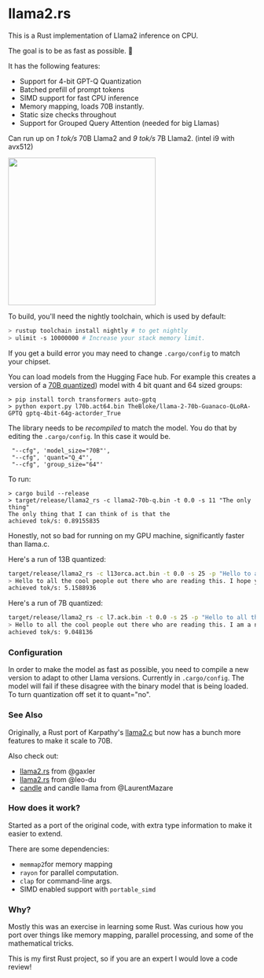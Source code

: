 # llama2.rs

This is a Rust implementation of Llama2 inference on CPU.

The goal is to be as fast as possible. 🤗

It has the following features:

* Support for 4-bit GPT-Q Quantization
* Batched prefill of prompt tokens
* SIMD support for fast CPU inference
* Memory mapping, loads 70B instantly.
* Static size checks throughout
* Support for Grouped Query Attention (needed for big Llamas)

Can run up on *1 tok/s* 70B Llama2 and *9 tok/s* 7B Llama2. (intel i9 with avx512) 

<img src="https://github.com/srush/llama2.rs/assets/35882/dac9a285-b141-409f-bb46-c81a28516cd1" width=300px>

To build, you'll need the nightly toolchain, which is used by default:

```bash
> rustup toolchain install nightly # to get nightly
> ulimit -s 10000000 # Increase your stack memory limit. 
```

If you get a build error you may need to change `.cargo/config` to match your chipset.

You can load models from the Hugging Face hub. For example this creates a version of a [70B quantized](https://huggingface.co/TheBloke/llama-2-70b-Guanaco-QLoRA-GPTQ)) model with 4 bit quant and 64 sized groups:

```
> pip install torch transformers auto-gptq
> python export.py l70b.act64.bin TheBloke/llama-2-70b-Guanaco-QLoRA-GPTQ gptq-4bit-64g-actorder_True
```

The library needs to be *recompiled* to match the model. You do that by editing the `.cargo/config`. In this case it would be. 

```
 "--cfg", 'model_size="70B"', 
 "--cfg", 'quant="Q_4"', 
 "--cfg", 'group_size="64"'
```

To run:

```
> cargo build --release
> target/release/llama2_rs -c llama2-70b-q.bin -t 0.0 -s 11 "The only thing"                                                                                                                                 
The only thing that I can think of is that the          
achieved tok/s: 0.89155835
```

Honestly, not so bad for running on my GPU machine, significantly faster than llama.c. 

Here's a run of 13B quantized:

```bash
target/release/llama2_rs -c l13orca.act.bin -t 0.0 -s 25 -p "Hello to all the cool people out there who "
> Hello to all the cool people out there who are reading this. I hope you are having a great day. I am here
achieved tok/s: 5.1588936
```

Here's a run of 7B quantized:

```bash
target/release/llama2_rs -c l7.ack.bin -t 0.0 -s 25 -p "Hello to all the cool people out there who "
> Hello to all the cool people out there who are reading this. I am a newbie here and I am looking for some
achieved tok/s: 9.048136
```

### Configuration

In order to make the model as fast as possible, you need to compile a new version to adapt to other Llama versions. Currently in `.cargo/config`. The model will fail if these disagree with the binary model that is being loaded. To turn quantization off set it to quant="no".

### See Also

Originally, a Rust port of Karpathy's [llama2.c](https://github.com/karpathy/llama2.c) but now has a bunch more features to make it scale to 70B.

Also check out:

* [llama2.rs](https://github.com/gaxler/llama2.rs) from @gaxler 
* [llama2.rs](https://github.com/leo-du/llama2.rs) from @leo-du
* [candle](https://github.com/LaurentMazare/candle) and candle llama from @LaurentMazare

### How does it work?

Started as a port of the original code, with extra type information to make it easier to extend. 

There are some dependencies: 
* `memmap2`for memory mapping
* `rayon` for parallel computation.
* `clap` for command-line args. 
* SIMD enabled support with `portable_simd`

### Why? 

Mostly this was an exercise in learning some Rust. Was curious how you port over things like memory mapping, parallel processing, and some of the mathematical tricks. 

This is my first Rust project, so if you are an expert I would love a code review!
